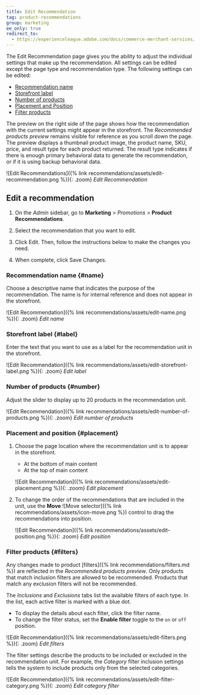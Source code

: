 ```yaml
---
title: Edit Recommendation
tag: product-recommendations
group: marketing
ee_only: true
redirect_to:
  - https://experienceleague.adobe.com/docs/commerce-merchant-services/product-recommendations/admin/edit.html
---
```


The Edit Recommendation page gives you the ability to adjust the individual settings that make up the recommendation. All settings can be edited except the page type and recommendation type. The following settings can be edited:

- [Recommendation name](#name)
- [Storefront label](#label)
- [Number of products](#number)
- [Placement and Position](#placement)
- [Filter products](#filters)

The preview on the right side of the page shows how the recommendation with the current settings might appear in the storefront. The _Recommended products preview_ remains visible for reference as you scroll down the page. The preview displays a thumbnail product image, the product name, SKU, price, and result type for each product returned. The result type indicates if there is enough primary behavioral data to generate the recommendation, or if it is using backup behavioral data.

![Edit Recommendations]({% link recommendations/assets/edit-recommendation.png %}){: .zoom}
_Edit Recommendation_

## Edit a recommendation

1. On the _Admin_ sidebar, go to **Marketing** > _Promotions_ > **Product Recommendations**.

1. Select the recommendation that you want to edit.

1. Click <span class="btn">Edit</span>.  Then, follow the instructions below to make the changes you need.

1. When complete, click <span class="btn">Save Changes</span>.

### Recommendation name {#name}

Choose a descriptive name that indicates the purpose of the recommendation. The name is for internal reference and does not appear in the storefront.

![Edit Recommendation]({% link recommendations/assets/edit-name.png %}){: .zoom}
_Edit name_

### Storefront label {#label}

Enter the text that you want to use as a label for the recommendation unit in the storefront.

![Edit Recommendation]({% link recommendations/assets/edit-storefront-label.png %}){: .zoom}
_Edit label_

### Number of products {#number}

Adjust the slider to display up to 20 products in the recommendation unit.

![Edit Recommendation]({% link recommendations/assets/edit-number-of-products.png %}){: .zoom}
_Edit number of products_

### Placement and position {#placement}

1. Choose the page location where the recommendation unit is to appear in the storefront.

   - At the bottom of main content
   - At the top of main content

   ![Edit Recommendation]({% link recommendations/assets/edit-placement.png %}){: .zoom}
   _Edit placement_

1. To change the order of the recommendations that are included in the unit, use the **Move** ![Move selector]({% link recommendations/assets/icon-move.png %}) control to drag the recommendations into position.

   ![Edit Recommendation]({% link recommendations/assets/edit-position.png %}){: .zoom}
   _Edit position_

### Filter products {#filters}

Any changes made to product [filters]({% link recommendations/filters.md %}) are reflected in the _Recommended products preview_. Only products that match inclusion filters are allowed to be recommended. Products that match any exclusion filters will not be recommended.

The _Inclusions_ and _Exclusions_ tabs list the available filters of each type. In the list, each active filter is marked with a blue dot.

- To display the details about each filter, click the filter name.
- To change the filter status, set the **Enable filter** toggle to the `on` or `off` position.

![Edit Recommendation]({% link recommendations/assets/edit-filters.png %}){: .zoom}
_Edit filters_

The filter settings describe the products to be included or excluded in the recommendation unit. For example, the _Category_ filter inclusion settings tells the system to include products only from the selected categories.

![Edit Recommendation]({% link recommendations/assets/edit-filter-category.png %}){: .zoom}
_Edit category filter_
